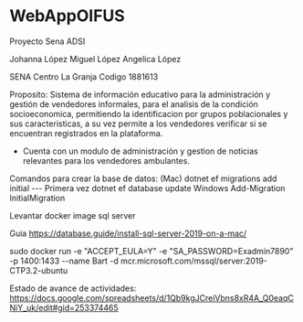 # WebAppOIFUS
Proyecto Sena ADSI

Johanna López 
Miguel López
Angelica López

SENA Centro La Granja
Codigo 1881613

Proposito:
Sistema de información educativo para la administración y gestión de vendedores informales, para el analisis de la condición socioeconomica, permitiendo la identificacion por grupos poblacionales y sus caracteristicas, a su vez permite a los vendedores verificar si se encuentran registrados en la plataforma.

* Cuenta con un modulo de administración y gestion de noticias relevantes para los vendedores ambulantes.

Comandos para crear la base de datos: (Mac)
dotnet ef migrations add initial ---  Primera vez
dotnet ef database update
Windows
Add-Migration InitialMigration


Levantar docker image sql server

Guia 
https://database.guide/install-sql-server-2019-on-a-mac/

sudo docker run -e "ACCEPT_EULA=Y" -e "SA_PASSWORD=Exadmin7890" -p 1400:1433 --name Bart -d mcr.microsoft.com/mssql/server:2019-CTP3.2-ubuntu


Estado de avance de actividades:
https://docs.google.com/spreadsheets/d/1Qb9kgJCreiVbns8xR4A_Q0eaqCNiY_uk/edit#gid=253374465
